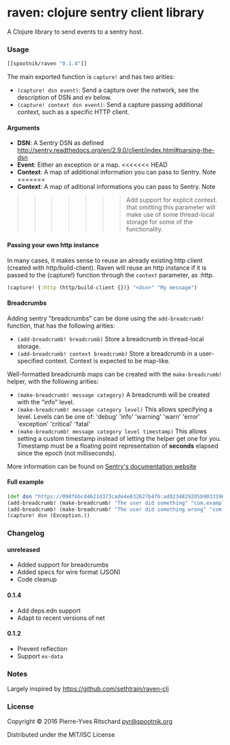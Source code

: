 raven: clojure sentry client library
====================================

A Clojure library to send events to a sentry host.


### Usage

```clojure
[[spootnik/raven "0.1.4"]]
```

The main exported function is `capture!` and has two arities:

- `(capture! dsn event)`: Send a capture over the network, see the description of DSN and ev below.
- `(capture! context dsn event)`: Send a capture passing additional context, such as a specific HTTP client.

#### Arguments

- **DSN**: A Sentry DSN as defined http://sentry.readthedocs.org/en/2.9.0/client/index.html#parsing-the-dsn
- **Event**: Either an exception or a map.
<<<<<<< HEAD
- **Context**: A map of additional information you can pass to Sentry. Note
=======
- **Context**: A map of aditional informations you can pass to Sentry. Note
>>>>>>> Add support for explicit context.
  that omitting this parameter will make use of some thread-local storage for
  some of the functionality.

#### Passing your own http instance

In many cases, it makes sense to reuse an already existing http client (created
with http/build-client). Raven will reuse an http instance if it is passed to
the (capture!) function through the `context` parameter, as :http.

```clojure
(capture! {:http (http/build-client {})} "<dsn>" "My message")
```

#### Breadcrumbs

Adding sentry "breadcrumbs" can be done using the `add-breadcrumb!` function,
that has the following arities:

- `(add-breadcrumb! breadcrumb)` Store a breadcrumb in thread-local storage.
- `(add-breadcrumb! context breadcrumb)` Store a breadcrumb in a user-specified
context. Context is expected to be map-like.

Well-formatted breadcrumb maps can be created with the `make-breadcrumb!`
helper, with the following arities:

- `(make-breadcrumb! message category)` A breadcrumb will be created with the
  "info" level.
- `(make-breadcrumb! message category level)` This allows specifying a level.
  Levels can be one of: 'debug' 'info' 'warning' 'warn' 'error' 'exception' 'critical' 'fatal'
- `(make-breadcrumb! message category level timestamp)` This allows setting a
  custom timestamp instead of letting the helper get one for you. Timestamp
  must be a floating point representation of **seconds** elapsed since the
  epoch (not milliseconds).

More information can be found on [Sentry's documentation website](https://docs.sentry.io/clientdev/interfaces/breadcrumbs/)

#### Full example

```clojure
(def dsn "https://098f6bcd4621d373cade4e832627b4f6:ad0234829205b9033196ba818f7a872b@sentry.example.com/42")
(add-breadcrumb! (make-breadcrumb! "The user did something" "com.example.Foo"))
(add-breadcrumb! (make-breadcrumb! "The user did something wrong" "com.example.Foo" "error"))
(capture! dsn (Exception.))
```

### Changelog

#### unreleased

- Added support for breadcrumbs
- Added specs for wire format (JSON)
- Code cleanup

#### 0.1.4

- Add deps.edn support
- Adapt to recent versions of net


#### 0.1.2

- Prevent reflection
- Support `ex-data`

### Notes

Largely inspired by https://github.com/sethtrain/raven-clj

### License

Copyright © 2016 Pierre-Yves Ritschard <pyr@spootnik.org>

Distributed under the MIT/ISC License
